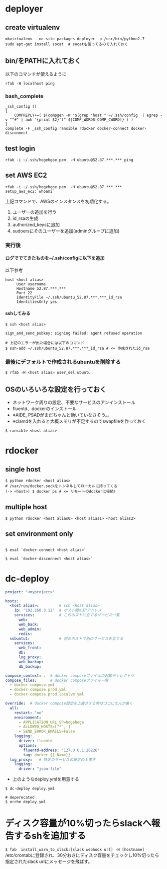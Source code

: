 # deployer
## create virtualenv

``` shell
mkvirtualenv --no-site-packages deployer -p /usr/bin/python2.7
sudo apt-get install socat  # socatも使ってるので入れておく
```

## bin/をPATHに入れておく
以下のコマンドが使えるように
``` shell
rfab -H localhost ping
```

### bash_complete

``` shell
_ssh_config ()
{
    COMPREPLY+=( $(compgen -W "$(grep "host " ~/.ssh/config  | egrep -v "^#" | awk '{print $2}')" ${COMP_WORDS[COMP_CWORD]} ) )
}
complete -F _ssh_config ransible rdocker docker-connect docker-disconnect
```

## test login
```
rfab -i ~/.ssh/hogehgoe.pem  -H ubuntu@52.87.***.*** ping
```

## set AWS EC2
```
rfab -i ~/.ssh/hogehgoe.pem  -H ubuntu@52.87.***.*** setup_aws_ec2:`whoami`
```
上記コマンドで、AWSのインスタンスを初期化する。
1. ユーザーの追加を行う
2. id_rsaの生成
3. authorized_keysに追加
4. sudoersにそのユーザーを追加(adminグループに追加)


### 実行後
#### ログででてきたものを~/.ssh/configに以下を追加
以下参考

```
host <host alias>
     User username
     Hostname 52.87.***.***
     Port 22
     IdentityFile ~/.ssh/ubuntu_52.87.***.***_id_rsa
     IdentitiesOnly yes
```

#### sshしてみる
```
$ ssh <host alias>

sign_and_send_pubkey: signing failed: agent refused operation

# 上記のエラーが出た場合には以下のコマンド
$ ssh-add ~/.ssh/ubuntu_52.87.***.***_id_rsa # <= 作成されたid_rsa
```


### 最後にデフォルトで作成されるubuntuを削除する
```
$ rfab -H <host alias> user_del:ubuntu
```

## OSのいろいろな設定を行っておく
- ネットワーク周りの設定、不要なサービスのアンインストール
- fluentd、dockerのインストール
- ※AIDE, PSADがまだちゃんと動いていなさそう。。
- ※clamdを入れると大概メモリが不足するのでswapfileを作っておく
```
$ ransible <host alias>
```

# rdocker

## single host
``` shell
$ python rdocker <host alias>
# /var/run/docker.sockをトンネルしてローカルに持ってくる
(-> <host>) $ docker ps # <= リモートのdockerに接続!
```

## multiple host

``` shell
$ python rdocker <host alias0> <host alias1> <host alias2>
```

## set environment only

``` shell

$ eval `docker-connect <host alias>`

$ eval `docker-disconnect <host alias>`

```


# dc-deploy

``` yaml
project: "<myproject>"

hosts:
  <host alias>:         # ssh <host alias>
    ip: "192.168.3.12"  # ホスト間のIPアドレス
    services:           # このホストに立てるサービス一覧
      web:
      web_back:
      web_admin:
      redis:
  subuntu1:             # 別のホストで別のサービスを立てる
    services:
      web_front:
      db:
      log_proxy:
      web_backup:
      db_backup:

compose_context: .  # docker composeファイルの起動ディレクトリ
compose_files:      # docker composeファイル一覧
  - docker-compose.yml
  - docker-compose.prod.yml
  - docker-compose.prod.localvm.yml

override:  # docker compose設定を上書きする時はココになんか書く
  all:
    restart: "no"
    environment:
      - APPLICATION_URL_SP=hogehoge
      - ALLOWED_HOSTS=["*", ]
      - SEND_ERROR_EMAILS=False
    logging:
      driver: fluentd
      options:
        fluentd-address: "127.0.0.1:26226"
        tag: docker.{{.Name}}
  log_proxy:   # 特定のサービスの設定の上書き
    logging:
      driver: "json-file"
```

- 上のようなdeploy.ymlを用意する

``` shell
$ dc-deploy deploy.yml

# deperecated
$ orche deploy.yml
```

# ディスク容量が10%切ったらslackへ報告するshを追加する
```$ fab  install_warn_to_slack:[slack webhook url] -H [hostname]```
/etc/crontabに登録され、30分おきにディスク容量をチェックし10%切ったら指定されたslack urlにメッセージを飛ばす。

